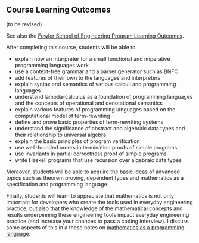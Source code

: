 ## Course Learning Outcomes

(to be revised)

See also the [Fowler School of Engineering Program Learning Outcomes](https://docs.google.com/document/d/1OESCtPUolnWFV_qRFuRzNrzxmUtYr5H-dFaYVmPUKY0/edit?usp=sharing).


After completing this course, students will be able to

- explain how an interpreter for a small functional and imperative programming languages work
- use a context-free grammar and a parser generator such as BNFC 
- add features of their own to the languages and interpreters
- explain syntax and semantics of various calculi and programming languages
- understand lambda-calculus as a foundation of programming languages and the concepts of operational and denotational semantics
- explain various features of programming languages based on the computational model of term-rewriting
- define and prove basic properties of term-rewriting systems
- understand the significance of abstract and algebraic data types and their relationship to universal algebra
- explain the basic principles of program verification
- use well-founded orders in termination proofs of simple programs
- use invariants in partial correctness proof of simple programs
- write Haskell programs that use recursion over algebraic data types

Moreover, students will be able to acquire the basic ideas of advanced topics such as theorem proving, dependent types and mathematics as a specification and programming language.

Finally, students will learn to appreciate that mathematics is not only important for developers who create the tools used in everyday engineering practice, but also that the knowledge of the mathematical concepts and results underpinning these engineering tools impact everyday engineering practice (and increase your chances to pass a coding interview). I discuss some aspects of this in a these notes on [mathematics as a programming language](https://hackmd.io/s/ByGLTvFDE).
